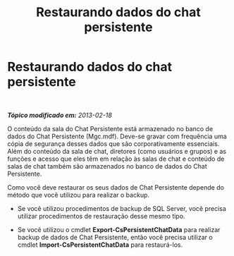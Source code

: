 ﻿---
title: Restaurando dados do chat persistente
TOCTitle: Restaurando dados do chat persistente
ms:assetid: c251a7fa-50da-434b-b39a-17f5978ce736
ms:mtpsurl: https://technet.microsoft.com/pt-br/library/JJ945649(v=OCS.15)
ms:contentKeyID: 52057719
ms.date: 05/19/2016
mtps_version: v=OCS.15
ms.translationtype: HT
---

# Restaurando dados do chat persistente

 

_**Tópico modificado em:** 2013-02-18_

O conteúdo da sala do Chat Persistente está armazenado no banco de dados do Chat Persistente (Mgc.mdf). Deve-se gravar com frequência uma cópia de segurança desses dados que são corporativamente essenciais. Além do conteúdo da sala de chat, diretores (como usuários e grupos) e as funções e acesso que eles têm em relação às salas de chat e conteúdo de salas de chat também são armazenados no banco de dados do Chat Persistente.

Como você deve restaurar os seus dados de Chat Persistente depende do método que você utilizou para realizar o backup.

  - Se você utilizou procedimentos de backup de SQL Server, você precisa utilizar procedimentos de restauração desse mesmo tipo.

  - Se você utilizou o cmdlet **Export-CsPersistentChatData** para realizar backup de dados de Chat Persistente, então você precisa utilizar o cmdlet **Import-CsPersistentChatData** para restaurá-los.

